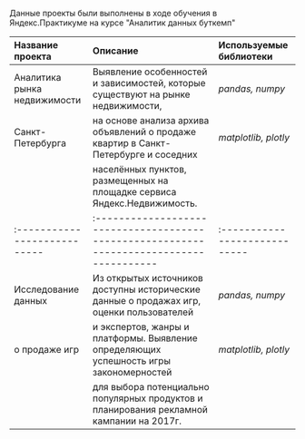 Данные проекты были выполнены в ходе обучения в Яндекс.Практикуме на курсе "Аналитик данных буткемп" 

| Название проекта             | Описание                                                                                 | Используемые библиотеки     |
| :--------------------------- | :--------------------------------------------------------------------------------------- |:----------------------------|
| Аналитика рынка недвижимости | Выявление особенностей и зависимостей, которые существуют на рынке недвижимости,         | *pandas, numpy*             |
| Санкт-Петербурга             | на основе анализа архива объявлений о продаже квартир в Санкт-Петербурге и соседних      | *matplotlib, plotly*        |
|                              | населённых пунктов, размещенных на площадке сервиса Яндекс.Недвижимость.                 |                             |
| :--------------------------- | :--------------------------------------------------------------------------------------- |:----------------------------|
| Исследование данных          | Из открытых источников доступны исторические данные о продажах игр, оценки пользователей | *pandas, numpy*             |
| о продаже игр                | и экспертов, жанры и платформы. Выявление определяющих успешность игры закономерностей   | *matplotlib, plotly*        |
|                              | для выбора потенциально популярных продуктов и планирования рекламной кампании на 2017г. |                             |
